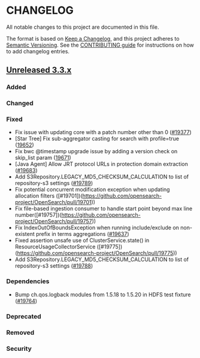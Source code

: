 # CHANGELOG
All notable changes to this project are documented in this file.

The format is based on [Keep a Changelog](https://keepachangelog.com/en/1.0.0/), and this project adheres to [Semantic Versioning](https://semver.org/spec/v2.0.0.html). See the [CONTRIBUTING guide](./CONTRIBUTING.md#Changelog) for instructions on how to add changelog entries.

## [Unreleased 3.3.x]
### Added

### Changed

### Fixed
- Fix issue with updating core with a patch number other than 0 ([#19377](https://github.com/opensearch-project/OpenSearch/pull/19377))
- [Star Tree] Fix sub-aggregator casting for search with profile=true ([19652](https://github.com/opensearch-project/OpenSearch/pull/19652))
- Fix bwc @timestamp upgrade issue by adding a version check on skip_list param ([19671](https://github.com/opensearch-project/OpenSearch/pull/19671))
- [Java Agent] Allow JRT protocol URLs in protection domain extraction ([#19683](https://github.com/opensearch-project/OpenSearch/pull/19683))
- Add S3Repository.LEGACY_MD5_CHECKSUM_CALCULATION to list of repository-s3 settings ([#19789](https://github.com/opensearch-project/OpenSearch/pull/19789))
- Fix potential concurrent modification exception when updating allocation filters ([#19701])(https://github.com/opensearch-project/OpenSearch/pull/19701))
- Fix file-based ingestion consumer to handle start point beyond max line number([#19757])(https://github.com/opensearch-project/OpenSearch/pull/19757))
- Fix IndexOutOfBoundsException when running include/exclude on non-existent prefix in terms aggregations ([#19637](https://github.com/opensearch-project/OpenSearch/pull/19637))
- Fixed assertion unsafe use of ClusterService.state() in ResourceUsageCollectorService ([#19775])(https://github.com/opensearch-project/OpenSearch/pull/19775))
- Add S3Repository.LEGACY_MD5_CHECKSUM_CALCULATION to list of repository-s3 settings ([#19788](https://github.com/opensearch-project/OpenSearch/pull/19788))

### Dependencies
- Bump ch.qos.logback modules from 1.5.18 to 1.5.20 in HDFS test fixture ([#19764](https://github.com/opensearch-project/OpenSearch/pull/19764))

### Deprecated

### Removed

### Security

[Unreleased 3.3.x]: https://github.com/opensearch-project/OpenSearch/compare/e972d15...3.3
